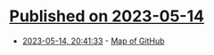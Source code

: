 # [Published on 2023-05-14](index.md)

* [2023-05-14, 20:41:33](https://lobste.rs/s/zgscv0/map_github) - [Map of GitHub](https://anvaka.github.io/map-of-github/)
